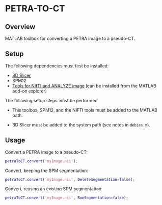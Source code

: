 # PETRA-TO-CT

## Overview

MATLAB toolbox for converting a PETRA image to a pseudo-CT.

## Setup

The following dependencies must first be installed:

- [3D Slicer ](https://www.slicer.org/)
- SPM12
- [Tools for NIfTI and ANALYZE image](https://uk.mathworks.com/matlabcentral/fileexchange/8797-tools-for-nifti-and-analyze-image) (can be installed from the MATLAB add-on explorer)

The following setup steps must be performed

- This toolbox, SPM12, and the NIFTI tools must be added to the MATLAB path.

- 3D Slicer must be added to the system path (see notes in `debias.m`).

## Usage

Convert a PETRA image to a pseudo-CT:

```matlab
petraToCT.convert('myImage.nii');
```

Convert, keeping the SPM segmentation:

```matlab
petraToCT.convert('myImage.nii', DeleteSegmentation=false);
```

Convert, reusing an existing SPM segmentation:

```matlab
petraToCT.convert('myImage.nii', RunSegmentation=false);
```





